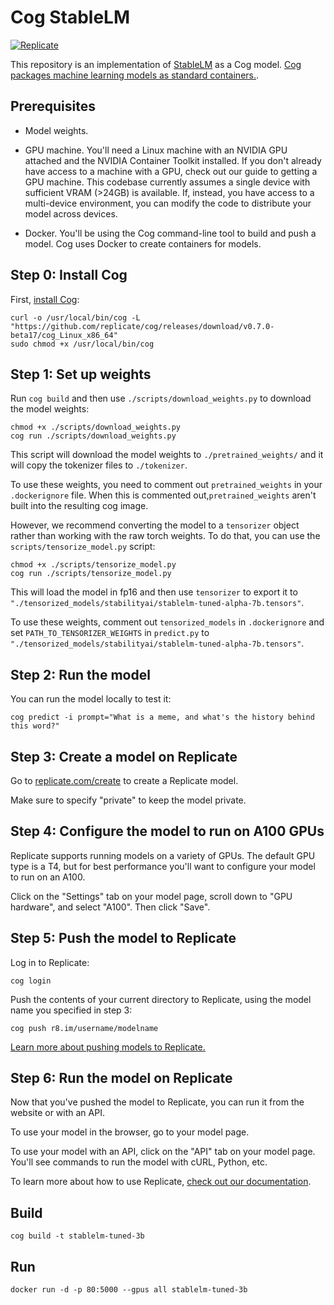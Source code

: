 # Cog StableLM

[![Replicate](https://replicate.com/replicate/stablelm/badge)](https://replicate.com/replicate/stablelm) 

This repository is an implementation of [StableLM](https://github.com/Stability-AI/StableLM) as a Cog model. [Cog packages machine learning models as standard containers.](https://github.com/replicate/cog). 

## Prerequisites 

* Model weights.

* GPU machine. You'll need a Linux machine with an NVIDIA GPU attached and the NVIDIA Container Toolkit installed. If you don't already have access to a machine with a GPU, check out our guide to getting a GPU machine. This codebase currently assumes a single device with sufficient VRAM (>24GB) is available. If, instead, you have access to a multi-device environment, you can modify the code to distribute your model across devices. 

* Docker. You'll be using the Cog command-line tool to build and push a model. Cog uses Docker to create containers for models.

## Step 0: Install Cog

First, [install Cog](https://github.com/replicate/cog#install):

```
curl -o /usr/local/bin/cog -L "https://github.com/replicate/cog/releases/download/v0.7.0-beta17/cog_Linux_x86_64"
sudo chmod +x /usr/local/bin/cog
```

## Step 1: Set up weights

Run `cog build` and then use `./scripts/download_weights.py` to download the model weights:

```
chmod +x ./scripts/download_weights.py
cog run ./scripts/download_weights.py
```

This script will download the model weights to `./pretrained_weights/` and it will copy the tokenizer files to `./tokenizer`.

To use these weights, you need to comment out `pretrained_weights` in your `.dockerignore` file. When this is commented out,`pretrained_weights` aren't built into the resulting cog image.

However, we recommend converting the model to a `tensorizer` object rather than working with the raw torch weights. To do that, you can use the `scripts/tensorize_model.py` script:

```
chmod +x ./scripts/tensorize_model.py
cog run ./scripts/tensorize_model.py
```

This will load the model in fp16 and then use `tensorizer` to export it to `"./tensorized_models/stabilityai/stablelm-tuned-alpha-7b.tensors"`. 

To use these weights, comment out `tensorized_models` in `.dockerignore` and set `PATH_TO_TENSORIZER_WEIGHTS` in `predict.py` to `"./tensorized_models/stabilityai/stablelm-tuned-alpha-7b.tensors"`.

## Step 2: Run the model


You can run the model locally to test it:

```
cog predict -i prompt="What is a meme, and what's the history behind this word?"
```

## Step 3: Create a model on Replicate

Go to [replicate.com/create](https://replicate.com/create) to create a Replicate model.

Make sure to specify "private" to keep the model private.

## Step 4: Configure the model to run on A100 GPUs

Replicate supports running models on a variety of GPUs. The default GPU type is a T4, but for best performance you'll want to configure your model to run on an A100.

Click on the "Settings" tab on your model page, scroll down to "GPU hardware", and select "A100". Then click "Save".

## Step 5: Push the model to Replicate

Log in to Replicate:

```
cog login
```

Push the contents of your current directory to Replicate, using the model name you specified in step 3:

```
cog push r8.im/username/modelname
```

[Learn more about pushing models to Replicate.](https://replicate.com/docs/guides/push-a-model)


## Step 6: Run the model on Replicate

Now that you've pushed the model to Replicate, you can run it from the website or with an API.

To use your model in the browser, go to your model page.

To use your model with an API, click on the "API" tab on your model page. You'll see commands to run the model with cURL, Python, etc.

To learn more about how to use Replicate, [check out our documentation](https://replicate.com/docs).

## Build

```
cog build -t stablelm-tuned-3b
```

## Run

```
docker run -d -p 80:5000 --gpus all stablelm-tuned-3b
```
